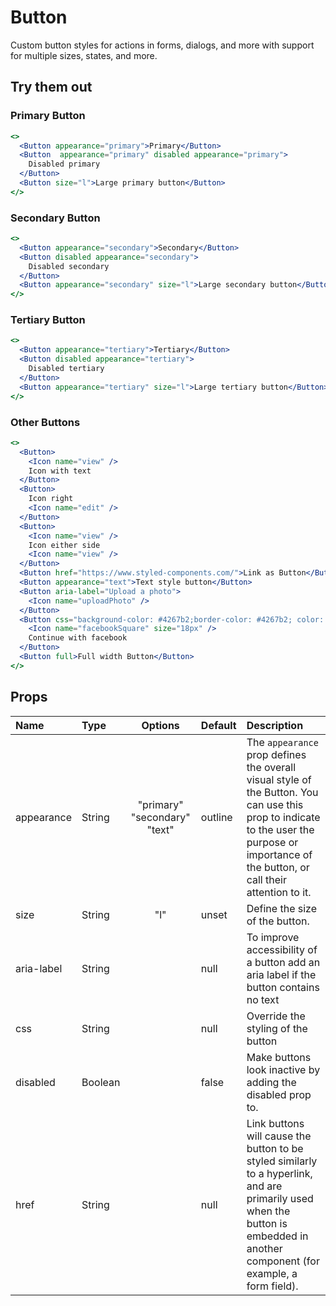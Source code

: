 # Button

Custom button styles for actions in forms, dialogs, and more with support
for multiple sizes, states, and more.

## Try them out

### Primary Button

```.jsx
<>
  <Button appearance="primary">Primary</Button>
  <Button  appearance="primary" disabled appearance="primary">
    Disabled primary
  </Button>
  <Button size="l">Large primary button</Button>
</>
```

### Secondary Button

```.jsx
<>
  <Button appearance="secondary">Secondary</Button>
  <Button disabled appearance="secondary">
    Disabled secondary
  </Button>
  <Button appearance="secondary" size="l">Large secondary button</Button>
</>
```

### Tertiary Button

```.jsx
<>
  <Button appearance="tertiary">Tertiary</Button>
  <Button disabled appearance="tertiary">
    Disabled tertiary
  </Button>
  <Button appearance="tertiary" size="l">Large tertiary button</Button>
</>
```

### Other Buttons

```.jsx
<>
  <Button>
    <Icon name="view" />
    Icon with text
  </Button>
  <Button>
    Icon right
    <Icon name="edit" />
  </Button>
  <Button>
    <Icon name="view" />
    Icon either side
    <Icon name="view" />
  </Button>
  <Button href="https://www.styled-components.com/">Link as Button</Button>
  <Button appearance="text">Text style button</Button>
  <Button aria-label="Upload a photo">
    <Icon name="uploadPhoto" />
  </Button>
  <Button css="background-color: #4267b2;border-color: #4267b2; color: white !important; :hover {background-color: #365899; border-color:  #365899; color: white !important;}">
    <Icon name="facebookSquare" size="18px" />
    Continue with facebook
  </Button>
  <Button full>Full width Button</Button>
</>
```

## Props

| Name       | Type    |           Options            | Default | Description                                                                                                                                                                                 |
| :--------- | :------ | :--------------------------: | :------ | :------------------------------------------------------------------------------------------------------------------------------------------------------------------------------------------ |
| appearance | String  | "primary" "secondary" "text" | outline | The `appearance` prop defines the overall visual style of the Button. You can use this prop to indicate to the user the purpose or importance of the button, or call their attention to it. |
| size       | String  |             "l"              | unset   | Define the size of the button.                                                                                                                                                              |
| aria-label | String  |                              | null    | To improve accessibility of a button add an aria label if the button contains no text                                                                                                       |
| css        | String  |                              | null    | Override the styling of the button                                                                                                                                                          |
| disabled   | Boolean |                              | false   | Make buttons look inactive by adding the disabled prop to.                                                                                                                                  |
| href       | String  |                              | null    | Link buttons will cause the button to be styled similarly to a hyperlink, and are primarily used when the button is embedded in another component (for example, a form field).              |
